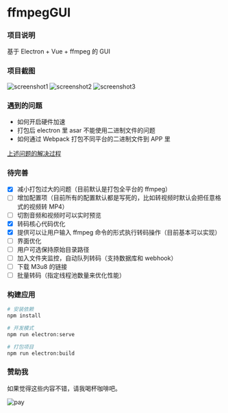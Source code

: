 # ffmpegGUI

### 项目说明

基于 Electron + Vue + ffmpeg 的 GUI

### 项目截图

![screenshot1](./screenshot/screenshot-01.jpg)
![screenshot2](./screenshot/screenshot-02.jpg)
![screenshot3](./screenshot/screenshot-03.jpg)

### 遇到的问题

 - 如何开启硬件加速
 - 打包后 electron 里 asar 不能使用二进制文件的问题
 - 如何通过 Webpack 打包不同平台的二进制文件到 APP 里

[上述问题的解决过程](https://zhen-ke.github.io/2019/06/17/ffmpeggui-development-notes/)

### 待完善

- [x] 减小打包过大的问题（目前默认是打包全平台的 ffmpeg）
- [ ] 增加配置项（目前所有的配置默认都是写死的，比如转视频时默认会把任意格式的视频转 MP4）
- [ ] 切割音频和视频时可以实时预览
- [x] 转码核心代码优化
- [x] 提供可以让用户输入 ffmpeg 命令的形式执行转码操作（目前基本可以实现）
- [ ] 界面优化
- [ ] 用户可选保持原始目录路径
- [ ] 加入文件夹监控，自动队列转码（支持数据库和 webhook）
- [ ] 下载 M3u8 的链接
- [ ] 批量转码（指定线程池数量来优化性能）

### 构建应用

```bash
# 安装依赖
npm install

# 开发模式
npm run electron:serve

# 打包项目
npm run electron:build
```

### 赞助我

如果觉得这些内容不错，请我喝杯咖啡吧。

![pay](./screenshot/pay.png)
